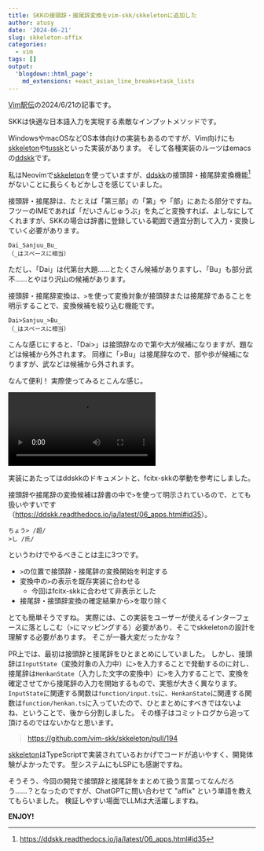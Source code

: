 ```yaml
---
title: SKKの接頭辞・接尾辞変換をvim-skk/skkeletonに追加した
author: atusy
date: '2024-06-21'
slug: skkeleton-affix
categories:
  - vim
tags: []
output:
  'blogdown::html_page':
    md_extensions: +east_asian_line_breaks+task_lists
---
```



[Vim駅伝](https://vim-jp.org/ekiden/)の2024/6/21の記事です。

SKKは快適な日本語入力を実現する素敵なインプットメソッドです。

WindowsやmacOSなどOS本体向けの実装もあるのですが、Vim向けにも[skkeleton](https://github.com/vim-skk/skkeleton)や[tussk](https://github.com/kawarimidoll/tuskk.vim)といった実装があります。
そして各種実装のルーツはemacsの[ddskk](https://github.com/skk-dev/ddskk)です。

私はNeovimで[skkeleton](https://github.com/vim-skk/skkeleton)を使っていますが、[ddskk](https://github.com/skk-dev/ddskk)の接頭辞・接尾辞変換機能[^1]がないことに長らくもどかしさを感じていました。

接頭辞・接尾辞は、たとえば「第三部」の「第」や「部」にあたる部分ですね。
フツーのIMEであれば「だいさんじゅうぶ」を丸ごと変換すれば、よしなにしてくれますが、SKKの場合は辞書に登録している範囲で適宜分割して入力・変換していく必要があります。

    Dai_Sanjuu_Bu_
    （_はスペースに相当）

ただし、「Dai」は代第台大題......とたくさん候補がありますし、「Bu」も部分武不......とやはり沢山の候補があります。

接頭辞・接尾辞変換は、`>`を使って変換対象が接頭辞または接尾辞であることを明示することで、変換候補を絞り込む機能です。

    Dai>Sanjuu_>Bu_
    （_はスペースに相当）

こんな感じにすると、「Dai\>」は接頭辞なので第や大が候補になりますが、題などは候補から外されます。
同様に「\>Bu」は接尾辞なので、部や歩が候補になりますが、武などは候補から外されます。

なんて便利！
実際使ってみるとこんな感じ。

<video src="images/skkeleton-affix.webm" controls>
</video>

実装にあたってはddskkのドキュメントと、fcitx-skkの挙動を参考にしました。

接頭辞や接尾辞の変換候補は辞書の中で`>`を使って明示されているので、とても扱いやすいです（<https://ddskk.readthedocs.io/ja/latest/06_apps.html#id35>）。

    ちょう> /超/
    >し /氏/

というわけでやるべきことは主に3つです。

-   `>`の位置で接頭辞・接尾辞の変換開始を判定する
-   変換中の`>`の表示を既存実装に合わせる
    -   今回はfcitx-skkに合わせて非表示とした
-   接尾辞・接頭辞変換の確定結果から`>`を取り除く

とても簡単そうですね。
実際には、この実装をユーザーが使えるインターフェースに落としこむ（`>`にマッピングする）必要があり、そこでskkeletonの設計を理解する必要があります。
そこが一番大変だったかな？

PR上では、最初は接頭辞と接尾辞をひとまとめにしていました。
しかし、接頭辞は`InputState`（変換対象の入力中）に`>`を入力することで発動するのに対し、接尾辞は`HenkanState`（入力した文字の変換中）に`>`を入力することで、変換を確定させてから接尾辞の入力を開始するもので、実態が大きく異なります。
`InputState`に関連する関数は`function/input.ts`に、`HenkanState`に関連する関数は`function/henkan.ts`に入っていたので、ひとまとめにすべきではないよね、ということで、後から分割しました。
その様子はコミットログから追って頂けるのではないかなと思います。

> https://github.com/vim-skk/skkeleton/pull/194

[skkeleton](https://github.com/vim-skk/skkeleton)はTypeScriptで実装されているおかげでコードが追いやすく、開発体験がよかったです。
型システムにもLSPにも感謝ですね。

そうそう、今回の開発で接頭辞と接尾辞をまとめて扱う言葉ってなんだろう......？となったのですが、ChatGPTに問い合わせて "affix" という単語を教えてもらいました。
検証しやすい場面でLLMは大活躍しますね。

**ENJOY!**

[^1]: <https://ddskk.readthedocs.io/ja/latest/06_apps.html#id35>
